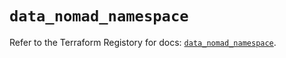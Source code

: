 # `data_nomad_namespace`

Refer to the Terraform Registory for docs: [`data_nomad_namespace`](https://registry.terraform.io/providers/hashicorp/nomad/1.4.20/docs/data-sources/namespace).
